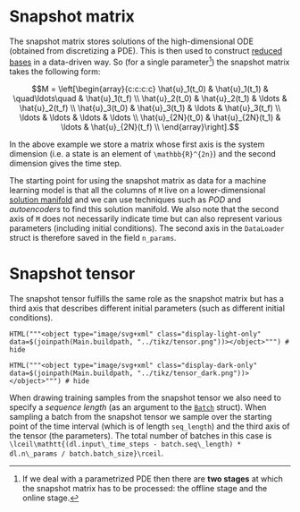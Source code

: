# Snapshot matrix

The snapshot matrix stores solutions of the high-dimensional ODE (obtained from discretizing a PDE). This is then used to construct [reduced bases](../reduced_order_modeling/autoencoder.md) in a data-driven way. So (for a single parameter[^1]) the snapshot matrix takes the following form: 

[^1]: If we deal with a parametrized PDE then there are **two stages** at which the snapshot matrix has to be processed: the offline stage and the online stage. 

```math
M = \left[\begin{array}{c:c:c:c}
\hat{u}_1(t_0) &  \hat{u}_1(t_1) & \quad\ldots\quad & \hat{u}_1(t_f) \\
\hat{u}_2(t_0) &  \hat{u}_2(t_1) & \ldots & \hat{u}_2(t_f) \\
\hat{u}_3(t_0) &  \hat{u}_3(t_1) & \ldots & \hat{u}_3(t_f) \\
\ldots &  \ldots & \ldots & \ldots \\
\hat{u}_{2N}(t_0) &  \hat{u}_{2N}(t_1) & \ldots & \hat{u}_{2N}(t_f) \\
\end{array}\right].
```

In the above example we store a matrix whose first axis is the system dimension (i.e. a state is an element of ``\mathbb{R}^{2n}``) and the second dimension gives the time step. 

The starting point for using the snapshot matrix as data for a machine learning model is that all the columns of ``M`` live on a lower-dimensional [solution manifold](../reduced_order_modeling/autoencoder.md) and we can use techniques such as *POD* and *autoencoders* to find this solution manifold. We also note that the second axis of ``M`` does not necessarily indicate time but can also represent various parameters (including initial conditions). The second axis in the `DataLoader` struct is therefore saved in the field `n_params`.



# Snapshot tensor 

The snapshot tensor fulfills the same role as the snapshot matrix but has a third axis that describes different initial parameters (such as different initial conditions). 

```@example 
HTML("""<object type="image/svg+xml" class="display-light-only" data=$(joinpath(Main.buildpath, "../tikz/tensor.png"))></object>""") # hide
```

```@example
HTML("""<object type="image/svg+xml" class="display-dark-only" data=$(joinpath(Main.buildpath, "../tikz/tensor_dark.png"))></object>""") # hide
```

When drawing training samples from the snapshot tensor we also need to specify a *sequence length* (as an argument to the [`Batch`](@ref) struct). When sampling a batch from the snapshot tensor we sample over the starting point of the time interval (which is of length `seq_length`) and the third axis of the tensor (the parameters). The total number of batches in this case is ``\lceil\mathtt{(dl.input\_time_steps - batch.seq\_length) * dl.n\_params / batch.batch_size}\rceil``. 